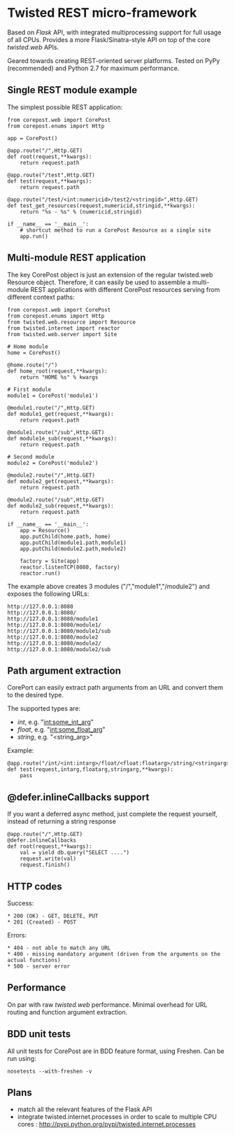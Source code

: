 Twisted REST micro-framework
================================

Based on *Flask* API, with integrated multiprocessing support for full usage of all CPUs. 
Provides a more Flask/Sinatra-style API on top of the core *twisted.web* APIs.

Geared towards creating REST-oriented server platforms.
Tested on PyPy (recommended) and Python 2.7 for maximum performance.

Single REST module example
--------------------------

The simplest possible REST application:

	from corepost.web import CorePost
	from corepost.enums import Http
	
	app = CorePost()
	
	@app.route("/",Http.GET)
	def root(request,**kwargs):
	    return request.path
	
	@app.route("/test",Http.GET)
	def test(request,**kwargs):
	    return request.path
	
	@app.route("/test/<int:numericid>/test2/<stringid>",Http.GET)
	def test_get_resources(request,numericid,stringid,**kwargs):
	    return "%s - %s" % (numericid,stringid)
	
	if __name__ == '__main__':
	    # shortcut method to run a CorePost Resource as a single site
	    app.run()


Multi-module REST application
--------------------------------

The key CorePost object is just an extension of the regular twisted.web Resource object.
Therefore, it can easily be used to assemble a multi-module REST applications with
different CorePost resources serving from different context paths:

    from corepost.web import CorePost
    from corepost.enums import Http
    from twisted.web.resource import Resource
    from twisted.internet import reactor
    from twisted.web.server import Site

	# Home module    
    home = CorePost()
    
    @home.route("/")
    def home_root(request,**kwargs):
        return "HOME %s" % kwargs
    
    # First module
    module1 = CorePost('module1')
    
    @module1.route("/",Http.GET)
    def module1_get(request,**kwargs):
        return request.path
    
    @module1.route("/sub",Http.GET)
    def module1e_sub(request,**kwargs):
        return request.path
    
    # Second module
    module2 = CorePost('module2')
    
    @module2.route("/",Http.GET)
    def module2_get(request,**kwargs):
        return request.path
    
    @module2.route("/sub",Http.GET)
    def module2_sub(request,**kwargs):
        return request.path
    
    if __name__ == '__main__':
        app = Resource()
        app.putChild(home.path, home)
        app.putChild(module1.path,module1)
        app.putChild(module2.path,module2)
    
        factory = Site(app)
        reactor.listenTCP(8080, factory) 
        reactor.run()                   

The example above creates 3 modules ("/","module1","/module2") and exposes the following URLs:

	http://127.0.0.1:8080					
	http://127.0.0.1:8080/				
	http://127.0.0.1:8080/module1		
	http://127.0.0.1:8080/module1/			
	http://127.0.0.1:8080/module1/sub		
	http://127.0.0.1:8080/module2			
	http://127.0.0.1:8080/module2/			
	http://127.0.0.1:8080/module2/sub	

Path argument extraction
------------------------

CorePort can easily extract path arguments from an URL and convert them to the desired type.

The supported types are:
* *int*, e.g. "<int:some_int_arg>"
* *float*, e.g. "<int:some_float_arg>"
* *string*, e.g. "<string_arg>"

Example:

	@app.route("/int/<int:intarg>/float/<float:floatarg>/string/<stringarg>",Http.GET)
	def test(request,intarg,floatarg,stringarg,**kwargs):
		pass
	    
@defer.inlineCallbacks support
------------------------------

If you want a deferred async method, just complete the request yourself, instead of returning a string response

	@app.route("/",Http.GET)
	@defer.inlineCallbacks
	def root(request,**kwargs):
		val = yield db.query("SELECT ....")
		request.write(val)
		request.finish()

HTTP codes
------------------

Success:

	* 200 (OK) - GET, DELETE, PUT
	* 201 (Created) - POST
	

Errors:

	* 404 - not able to match any URL
	* 400 - missing mandatory argument (driven from the arguments on the actual functions)
	* 500 - server error
	    	        
Performance
-----------

On par with raw *twisted.web* performance. Minimal overhead for URL routing and function argument extraction.

BDD unit tests
--------------

All unit tests for CorePost are in BDD feature format, using Freshen.
Can be run using:

	nosetests --with-freshen -v

Plans
-----

* match all the relevant features of the Flask API
* integrate twisted.internet.processes in order to scale to multiple CPU cores : http://pypi.python.org/pypi/twisted.internet.processes